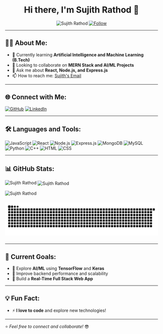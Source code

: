 <h1 align="center">Hi there, I'm Sujith Rathod 👋</h1>

<p align="center">
  <img src="https://komarev.com/ghpvc/?username=Sujithrathod&label=Profile%20views&color=0e75b6&style=flat" alt="Sujith Rathod" />
  <a href="https://github.com/Sujithrathod">
    <img src="https://img.shields.io/github/followers/Sujithrathod?label=Follow&style=social" alt="Follow" />
  </a>
</p>

---

## 👨‍💻 About Me:
- 🌱 Currently learning **Artificial Intelligence and Machine Learning (B.Tech)**  
- 👯 Looking to collaborate on **MERN Stack and AI/ML Projects**  
- 💬 Ask me about **React, Node.js, and Express.js**  
- 📫 How to reach me: [Sujith's Email](mailto:sujithrathodm2004@gmail.com)  


---

## 🌐 Connect with Me:
<p align="left">
<a href="https://github.com/Sujithrathod" target="_blank"><img src="https://img.shields.io/badge/-GitHub-181717?logo=github&logoColor=white" alt="GitHub"/></a>
<a href="https://www.linkedin.com/in/sujith-rathod/" target="_blank"><img src="https://img.shields.io/badge/-LinkedIn-0077B5?logo=linkedin&logoColor=white" alt="LinkedIn"/></a>
</p>

---

## 🛠️ Languages and Tools:
<p align="left">
  <img src="https://cdn.jsdelivr.net/gh/devicons/devicon/icons/javascript/javascript-original.svg" alt="JavaScript" width="40" height="40"/>
  <img src="https://cdn.jsdelivr.net/gh/devicons/devicon/icons/react/react-original-wordmark.svg" alt="React" width="40" height="40"/>
  <img src="https://cdn.jsdelivr.net/gh/devicons/devicon/icons/nodejs/nodejs-original.svg" alt="Node.js" width="40" height="40"/>
  <img src="https://cdn.jsdelivr.net/gh/devicons/devicon/icons/express/express-original.svg" alt="Express.js" width="40" height="40"/>
  <img src="https://cdn.jsdelivr.net/gh/devicons/devicon/icons/mongodb/mongodb-original.svg" alt="MongoDB" width="40" height="40"/>
  <img src="https://cdn.jsdelivr.net/gh/devicons/devicon/icons/mysql/mysql-original.svg" alt="MySQL" width="40" height="40"/>
  <img src="https://cdn.jsdelivr.net/gh/devicons/devicon/icons/python/python-original.svg" alt="Python" width="40" height="40"/>
  <img src="https://cdn.jsdelivr.net/gh/devicons/devicon/icons/cplusplus/cplusplus-original.svg" alt="C++" width="40" height="40"/>
  <img src="https://cdn.jsdelivr.net/gh/devicons/devicon/icons/html5/html5-original.svg" alt="HTML" width="40" height="40"/>
  <img src="https://cdn.jsdelivr.net/gh/devicons/devicon/icons/css3/css3-original.svg" alt="CSS" width="40" height="40"/>
</p>

---

## 📊 GitHub Stats:

<p><img align="left" src="https://github-readme-stats-two-phi-88.vercel.app/api/top-langs?username=Sujithrathod&show_icons=true&theme=dark&locale=en&layout=compact" alt="Sujith Rathod" /></p>

<p>&nbsp;<img align="center" src="https://github-readme-stats-two-phi-88.vercel.app/api?username=Sujithrathod&show_icons=true&theme=dark&locale=en&hide=stars,issues" alt="Sujith Rathod" /></p>

<p>
  <img align="center" src="https://streak-stats.demolab.com/?user=Sujithrathod&theme=dark" alt="Sujith Rathod" />
</p>

###

<img src="https://raw.githubusercontent.com/Sujithrathod/Sujithrathod/output/snake.svg" alt="Snake animation" />

###

---

## 🚀 Current Goals:
- 🌟 Explore **AI/ML** using **TensorFlow** and **Keras**  
- 🌟 Improve backend performance and scalability  
- 🌟 Build a **Real-Time Full Stack Web App**  

---

## 💡 Fun Fact:
- ⚡ **I love to code** and explore new technologies!

---

⭐️ *Feel free to connect and collaborate!* 😎